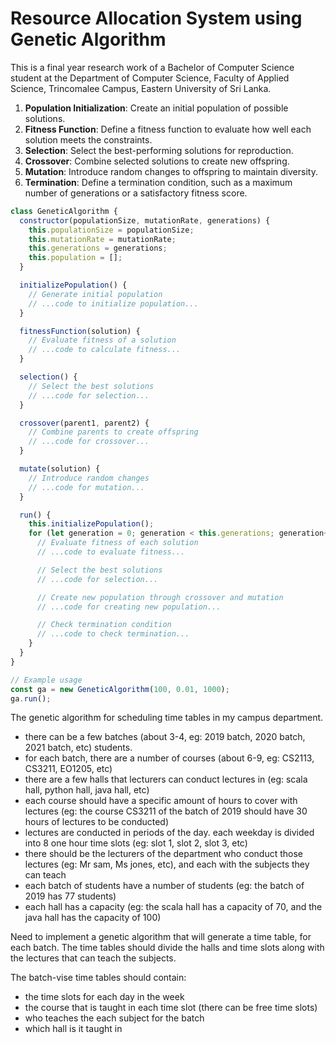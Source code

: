 # Resource Allocation System using Genetic Algorithm

This is a final year research work of a Bachelor of Computer Science student at the Department of Computer Science, Faculty of Applied Science, Trincomalee Campus, Eastern University of Sri Lanka.

1. **Population Initialization**: Create an initial population of possible solutions.
2. **Fitness Function**: Define a fitness function to evaluate how well each solution meets the constraints.
3. **Selection**: Select the best-performing solutions for reproduction.
4. **Crossover**: Combine selected solutions to create new offspring.
5. **Mutation**: Introduce random changes to offspring to maintain diversity.
6. **Termination**: Define a termination condition, such as a maximum number of generations or a satisfactory fitness score.

```javascript
class GeneticAlgorithm {
  constructor(populationSize, mutationRate, generations) {
    this.populationSize = populationSize;
    this.mutationRate = mutationRate;
    this.generations = generations;
    this.population = [];
  }

  initializePopulation() {
    // Generate initial population
    // ...code to initialize population...
  }

  fitnessFunction(solution) {
    // Evaluate fitness of a solution
    // ...code to calculate fitness...
  }

  selection() {
    // Select the best solutions
    // ...code for selection...
  }

  crossover(parent1, parent2) {
    // Combine parents to create offspring
    // ...code for crossover...
  }

  mutate(solution) {
    // Introduce random changes
    // ...code for mutation...
  }

  run() {
    this.initializePopulation();
    for (let generation = 0; generation < this.generations; generation++) {
      // Evaluate fitness of each solution
      // ...code to evaluate fitness...

      // Select the best solutions
      // ...code for selection...

      // Create new population through crossover and mutation
      // ...code for creating new population...

      // Check termination condition
      // ...code to check termination...
    }
  }
}

// Example usage
const ga = new GeneticAlgorithm(100, 0.01, 1000);
ga.run();
```

The genetic algorithm for scheduling time tables in my campus department.

- there can  be a few batches (about 3-4, eg: 2019 batch, 2020 batch, 2021 batch, etc) students.
- for each batch, there are a number of courses (about 6-9, eg: CS2113, CS3211, EO1205, etc)
- there are a few halls that lecturers can conduct lectures in (eg: scala hall, python hall, java hall, etc)
- each course should have a specific amount of hours to cover with lectures (eg: the course CS3211 of the batch of 2019 should have 30 hours of lectures to be conducted)
- lectures are conducted in periods of the day. each weekday is divided into 8 one hour time slots (eg: slot 1, slot 2, slot 3, etc)
- there should be the lecturers of the department who conduct those lectures (eg: Mr sam, Ms jones, etc), and each with the subjects they can teach
- each batch of students have a number of students (eg: the batch of 2019 has 77 students)
- each hall has a capacity (eg: the scala hall has a capacity of 70, and the java hall has the capacity of 100)

Need to implement a genetic algorithm that will generate a time table, for each batch. The time tables should divide the halls and time slots along with the lectures that can teach the subjects.

The batch-vise time tables should contain:
- the time slots for each day in the week
- the course that is taught in each time slot (there can be free time slots)
- who teaches the each subject for the batch
- which hall is it taught in
